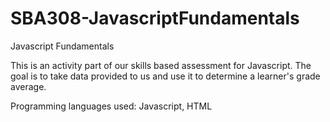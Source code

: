 # SBA308-JavascriptFundamentals

Javascript Fundamentals

This is an activity part of our skills based assessment for Javascript. The goal is to take data provided to us and use it to determine a learner's grade average.

Programming languages used: Javascript, HTML